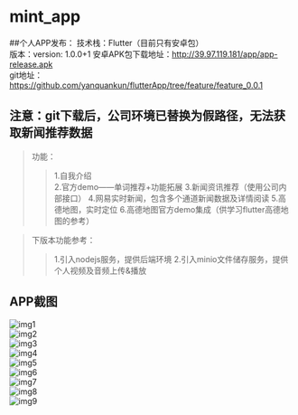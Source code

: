 # mint_app

##个人APP发布：
技术栈：Flutter（目前只有安卓包）  
版本：version: 1.0.0+1
安卓APK包下载地址：http://39.97.119.181/app/app-release.apk  
git地址：https://github.com/yanquankun/flutterApp/tree/feature/feature_0.0.1  
## 注意：git下载后，公司环境已替换为假路径，无法获取新闻推荐数据
>功能：
>>1.自我介绍  
>>2.官方demo——单词推荐+功能拓展
>>3.新闻资讯推荐（使用公司内部接口）
>>4.网易实时新闻，包含多个通道新闻数据及详情阅读
>>5.高德地图，实时定位
>>6.高德地图官方demo集成（供学习flutter高德地图的参考）

>下版本功能参考：
>>1.引入nodejs服务，提供后端环境
>>2.引入minio文件储存服务，提供个人视频及音频上传&播放

## APP截图
![img1](http://39.97.119.181:9090/v1.0.0/img1.jpg)  
![img2](http://39.97.119.181:9090/v1.0.0/img2.jpg)  
![img3](http://39.97.119.181:9090/v1.0.0/img3.jpg)  
![img4](http://39.97.119.181:9090/v1.0.0/img4.jpg)  
![img5](http://39.97.119.181:9090/v1.0.0/img5.jpg)  
![img6](http://39.97.119.181:9090/v1.0.0/img6.jpg)  
![img7](http://39.97.119.181:9090/v1.0.0/img7.jpg)  
![img8](http://39.97.119.181:9090/v1.0.0/img8.jpg)  
![img9](http://39.97.119.181:9090/v1.0.0/img9.jpg)  